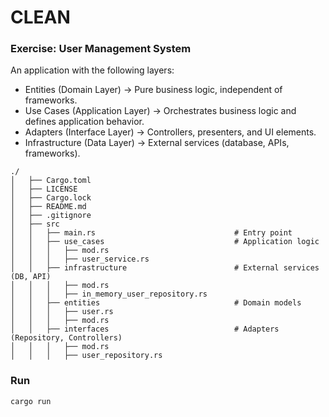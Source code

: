 # CLEAN

### Exercise: User Management System

An application with the following layers:  
- Entities (Domain Layer) → Pure business logic, independent of frameworks.   
- Use Cases (Application Layer) → Orchestrates business logic and defines application behavior.   
- Adapters (Interface Layer) → Controllers, presenters, and UI elements.   
- Infrastructure (Data Layer) → External services (database, APIs, frameworks).   

```
./
│   ├── Cargo.toml
│   ├── LICENSE
│   ├── Cargo.lock
│   ├── README.md
│   ├── .gitignore
│   ├── src
│   │   ├── main.rs                               # Entry point
│   │   ├── use_cases                             # Application logic
│   │   │   ├── mod.rs
│   │   │   ├── user_service.rs
│   │   ├── infrastructure                        # External services (DB, API)
│   │   │   ├── mod.rs
│   │   │   ├── in_memory_user_repository.rs
│   │   ├── entities                              # Domain models
│   │   │   ├── user.rs
│   │   │   ├── mod.rs
│   │   ├── interfaces                            # Adapters (Repository, Controllers)
│   │   │   ├── mod.rs
│   │   │   ├── user_repository.rs
```

### Run

```bash
cargo run
```